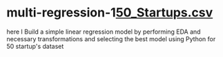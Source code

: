 # multi-regression-1[50_Startups.csv](https://github.com/dipak3031/multi-regression-1/files/10148326/50_Startups.csv)
here I Build a simple linear regression model by performing EDA and necessary transformations and selecting the best model using Python for 50 startup's dataset

